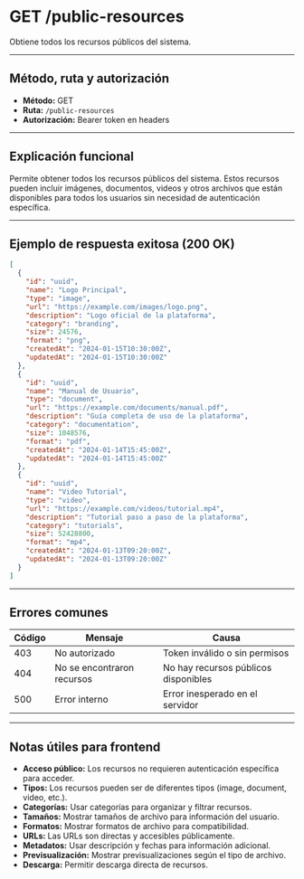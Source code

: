 # GET /public-resources

Obtiene todos los recursos públicos del sistema.

---

## Método, ruta y autorización
- **Método:** GET
- **Ruta:** `/public-resources`
- **Autorización:** Bearer token en headers

---

## Explicación funcional
Permite obtener todos los recursos públicos del sistema. Estos recursos pueden incluir imágenes, documentos, videos y otros archivos que están disponibles para todos los usuarios sin necesidad de autenticación específica.

---

## Ejemplo de respuesta exitosa (200 OK)
```json
[
  {
    "id": "uuid",
    "name": "Logo Principal",
    "type": "image",
    "url": "https://example.com/images/logo.png",
    "description": "Logo oficial de la plataforma",
    "category": "branding",
    "size": 24576,
    "format": "png",
    "createdAt": "2024-01-15T10:30:00Z",
    "updatedAt": "2024-01-15T10:30:00Z"
  },
  {
    "id": "uuid",
    "name": "Manual de Usuario",
    "type": "document",
    "url": "https://example.com/documents/manual.pdf",
    "description": "Guía completa de uso de la plataforma",
    "category": "documentation",
    "size": 1048576,
    "format": "pdf",
    "createdAt": "2024-01-14T15:45:00Z",
    "updatedAt": "2024-01-14T15:45:00Z"
  },
  {
    "id": "uuid",
    "name": "Video Tutorial",
    "type": "video",
    "url": "https://example.com/videos/tutorial.mp4",
    "description": "Tutorial paso a paso de la plataforma",
    "category": "tutorials",
    "size": 52428800,
    "format": "mp4",
    "createdAt": "2024-01-13T09:20:00Z",
    "updatedAt": "2024-01-13T09:20:00Z"
  }
]
```

---

## Errores comunes
| Código | Mensaje                        | Causa                                 |
|--------|--------------------------------|---------------------------------------|
| 403    | No autorizado                  | Token inválido o sin permisos         |
| 404    | No se encontraron recursos     | No hay recursos públicos disponibles  |
| 500    | Error interno                  | Error inesperado en el servidor       |

---

## Notas útiles para frontend
- **Acceso público:** Los recursos no requieren autenticación específica para acceder.
- **Tipos:** Los recursos pueden ser de diferentes tipos (image, document, video, etc.).
- **Categorías:** Usar categorías para organizar y filtrar recursos.
- **Tamaños:** Mostrar tamaños de archivo para información del usuario.
- **Formatos:** Mostrar formatos de archivo para compatibilidad.
- **URLs:** Las URLs son directas y accesibles públicamente.
- **Metadatos:** Usar descripción y fechas para información adicional.
- **Previsualización:** Mostrar previsualizaciones según el tipo de archivo.
- **Descarga:** Permitir descarga directa de recursos. 